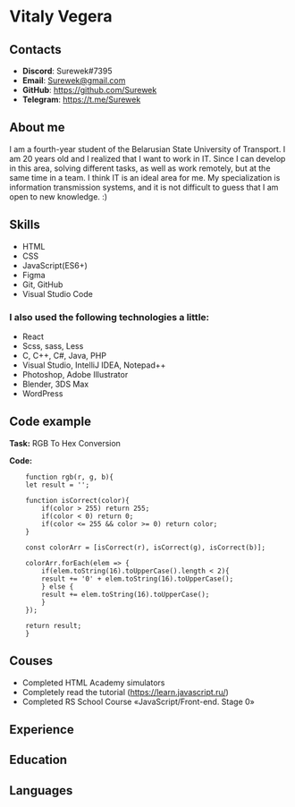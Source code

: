 # Vitaly Vegera

## Contacts

+ **Discord**: Surewek#7395
+ **Email**: Surewek@gmail.com
+ **GitHub**: https://github.com/Surewek
+ **Telegram**: https://t.me/Surewek

## About me

I am a fourth-year student of the Belarusian State University of Transport. I am 20 years old and I realized that I want to work in IT. Since I can develop in this area, solving different tasks, as well as work remotely, but at the same time in a team. I think IT is an ideal area for me. My specialization is information transmission systems, and it is not difficult to guess that I am open to new knowledge. :)

## Skills

+ HTML
+ CSS
+ JavaScript(ES6+)
+ Figma
+ Git, GitHub
+ Visual Studio Code


### I also used the following technologies a little:

+ React
+ Scss, sass, Less
+ C, C++, C#, Java, PHP
+ Visual Studio, IntelliJ IDEA, Notepad++
+ Photoshop, Adobe Illustrator
+ Blender, 3DS Max
+ WordPress

## Code example

**Task:**
RGB To Hex Conversion

**Code:**
```
    function rgb(r, g, b){
    let result = '';

    function isCorrect(color){
        if(color > 255) return 255;
        if(color < 0) return 0;
        if(color <= 255 && color >= 0) return color;
    }

    const colorArr = [isCorrect(r), isCorrect(g), isCorrect(b)];
    
    colorArr.forEach(elem => {
        if(elem.toString(16).toUpperCase().length < 2){
        result += '0' + elem.toString(16).toUpperCase();
        } else {
        result += elem.toString(16).toUpperCase();
        }
    });

    return result;
    }
```

## Couses

+ Completed HTML Academy simulators
+ Completely read the tutorial (https://learn.javascript.ru/)
+ Completed RS School Course «JavaScript/Front-end. Stage 0» 

## Experience

## Education

## Languages